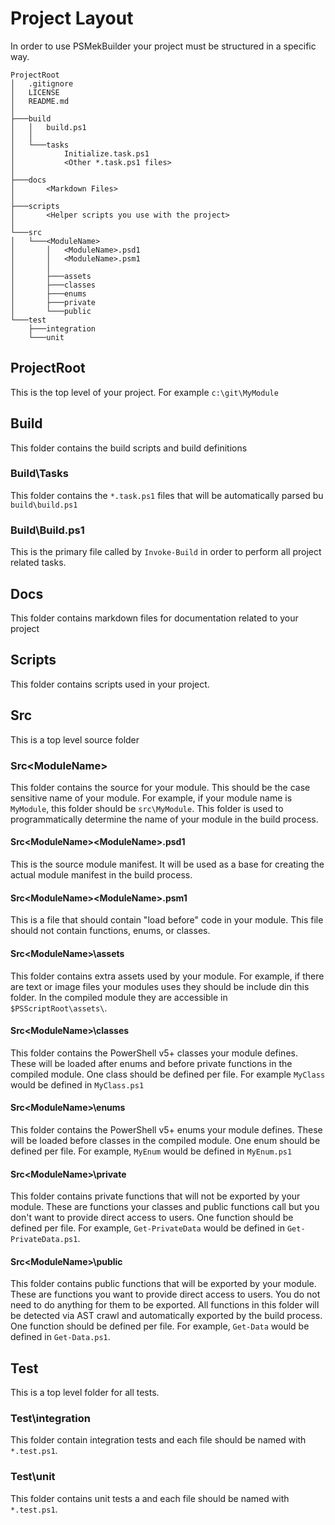# Project Layout

In order to use PSMekBuilder your project must be structured in a specific way.

```none
ProjectRoot
│   .gitignore
│   LICENSE
│   README.md
│
├───build
│   │   build.ps1
│   │
│   └───tasks
│           Initialize.task.ps1
│           <Other *.task.ps1 files>
│
├───docs
│       <Markdown Files>
│
├───scripts
│       <Helper scripts you use with the project>
│
└───src
│   └───<ModuleName>
│       │   <ModuleName>.psd1
│       │   <ModuleName>.psm1
│       │
│       ├───assets
│       ├───classes
│       ├───enums
│       ├───private
│       └───public
└───test
    ├───integration
    └───unit
```

## ProjectRoot

This is the top level of your project.
For example `c:\git\MyModule`

## Build

This folder contains the build scripts and build definitions

### Build\Tasks

This folder contains the `*.task.ps1` files that will be automatically parsed bu `build\build.ps1`

### Build\Build.ps1

This is the primary file called by `Invoke-Build` in order to perform all project related tasks.

## Docs

This folder contains markdown files for documentation related to your project

## Scripts

This folder contains scripts used in your project.

## Src

This is a top level source folder

### Src\<ModuleName>

This folder contains the source for your module.
This should be the case sensitive name of your module.
For example, if your module name is `MyModule`,
this folder should be `src\MyModule`.
This folder is used to programmatically determine the name of your module in the build process.

#### Src\<ModuleName>\<ModuleName>.psd1

This is the source module manifest.
It will be used as a base for creating the actual module manifest in the build process.

#### Src\<ModuleName>\<ModuleName>.psm1

This is a file that should contain "load before" code in your module.
This file should not contain functions, enums, or classes.

#### Src\<ModuleName>\assets

This folder contains extra assets used by your module.
For example, if there are text or image files your modules uses they should be include din this folder.
In the compiled module they are accessible in `$PSScriptRoot\assets\`.

#### Src\<ModuleName>\classes

This folder contains the PowerShell v5+ classes your module defines.
These will be loaded after enums and before private functions in the compiled module.
One class should be defined per file.
For example `MyClass` would be defined in `MyClass.ps1`

#### Src\<ModuleName>\enums

This folder contains the PowerShell v5+ enums your module defines.
These will be loaded before classes in the compiled module.
One enum should be defined per file.
For example, `MyEnum` would be defined in `MyEnum.ps1`

#### Src\<ModuleName>\private

This folder contains private functions that will not be exported by your module.
These are functions your classes and public functions call but you don't want to provide direct access to users.
One function should be defined per file.
For example, `Get-PrivateData` would be defined in `Get-PrivateData.ps1`.

#### Src\<ModuleName>\public

This folder contains public functions that will be exported by your module.
These are functions you want to provide direct access to users.
You do not need to do anything for them to be exported.
All functions in this folder will be detected via AST crawl and automatically exported by the build process.
One function should be defined per file.
For example, `Get-Data` would be defined in `Get-Data.ps1`.

## Test

This is a top level folder for all tests.

### Test\integration

This folder contain integration tests and each file should be named with `*.test.ps1`.

### Test\unit

This folder contains unit tests a and each file should be named with `*.test.ps1`.
